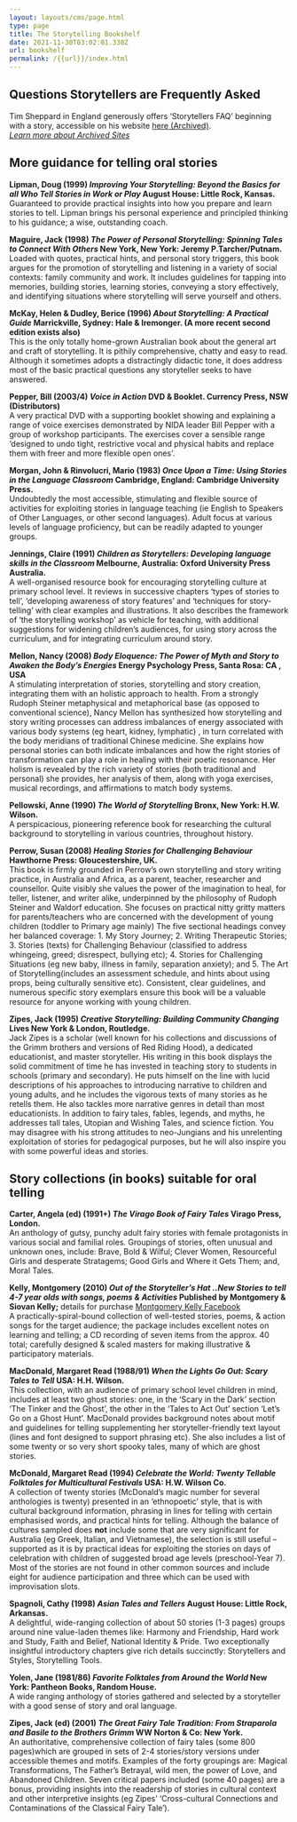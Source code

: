 ```yaml
---
layout: layouts/cms/page.html
type: page
title: The Storytelling Bookshelf
date: 2021-11-30T03:02:01.330Z
url: bookshelf
permalink: /{{url}}/index.html
---
```

<div id="faq">

## Questions Storytellers are Frequently Asked

Tim Sheppard in England generously offers ‘Storytellers FAQ’ beginning with a story, accessible on his website [here (Archived)](https://web.archive.org/web/20200227124008/http://www.timsheppard.co.uk/story/faq.html).\
*[Learn more about Archived Sites](/internet-archive/)*
</div>

<div id="improving-your-craft">

## **More guidance for telling oral stories**

**Lipman, Doug (1999) *Improving Your Storytelling: Beyond the Basics for all Who Tell Stories in Work or Play* August House: Little Rock, Kansas.**\
Guaranteed to provide practical insights into how you prepare and learn stories to tell. Lipman brings his personal experience and principled thinking to his guidance; a wise, outstanding coach.

**Maguire, Jack (1998) *The Power of Personal Storytelling: Spinning Tales to Connect With Others* New York, New York: Jeremy P.Tarcher/Putnam.**\
Loaded with quotes, practical hints, and personal story triggers, this book argues for the promotion of storytelling and listening in a variety of social contexts: family community and work. It includes guidelines for tapping into memories, building stories, learning stories, conveying a story effectively, and identifying situations where storytelling will serve yourself and others.

**McKay, Helen & Dudley, Berice (1996) *About Storytelling: A Practical Guide* Marrickville, Sydney: Hale & Iremonger. (A more recent second edition exists also)**\
This is the only totally home-grown Australian book about the general art and craft of storytelling. It is pithily comprehensive, chatty and easy to read. Although it sometimes adopts a distractingly didactic tone, it does address most of the basic practical questions any storyteller seeks to have answered.

**Pepper, Bill (2003/4) *Voice in Action* DVD & Booklet. Currency Press, NSW (Distributors)**\
A very practical DVD with a supporting booklet showing and explaining a range of voice exercises demonstrated by NIDA leader Bill Pepper with a group of workshop participants. The exercises cover a sensible range ‘designed to undo tight, restrictive vocal and physical habits and replace them with freer and more flexible open ones’.

**Morgan, John & Rinvolucri, Mario (1983) *Once Upon a Time: Using Stories in the Language Classroom* Cambridge, England: Cambridge University Press.**\
Undoubtedly the most accessible, stimulating and flexible source of activities for exploiting stories in language teaching (ie English to Speakers of Other Languages, or other second languages). Adult focus at various levels of language proficiency, but can be readily adapted to younger groups.

**Jennings, Claire (1991) *Children as Storytellers: Developing language skills in the Classroom* Melbourne, Australia: Oxford University Press Australia.**\
A well-organised resource book for encouraging storytelling culture at primary school level. It reviews in successive chapters ‘types of stories to tell’, ‘developing awareness of story features’ and ‘techniques for story-telling’ with clear examples and illustrations. It also describes the framework of ‘the storytelling workshop’ as vehicle for teaching, with additional suggestions for widening children’s audiences, for using story across the curriculum, and for integrating curriculum around story.

**Mellon, Nancy (2008) *Body Eloquence: The Power of Myth and Story to Awaken the Body’s Energies* Energy Psychology Press, Santa Rosa: CA , USA**\
A stimulating interpretation of stories, storytelling and story creation, integrating them with an holistic approach to health. From a strongly Rudoph Steiner metaphysical and metaphorical base (as opposed to conventional science), Nancy Mellon has synthesized how storytelling and story writing processes can address imbalances of energy associated with various body systems (eg heart, kidney, lymphatic) , in turn correlated with the body meridians of traditional Chinese medicine. She explains how personal stories can both indicate imbalances and how the right stories of transformation can play a role in healing with their poetic resonance. Her holism is revealed by the rich variety of stories (both traditional and personal) she provides, her analysis of them, along with yoga exercises, musical recordings, and affirmations to match body systems.

**Pellowski, Anne (1990) *The World of Storytelling* Bronx, New York: H.W. Wilson.**\
A perspicacious, pioneering reference book for researching the cultural background to storytelling in various countries, throughout history.

**Perrow, Susan (2008) *Healing Stories for Challenging Behaviour* Hawthorne Press: Gloucestershire, UK.**\
This book is firmly grounded in Perrow’s own storytelling and story writing practice, in Australia and Africa, as a parent, teacher, researcher and counsellor. Quite visibly she values the power of the imagination to heal, for teller, listener, and writer alike, underpinned by the philosophy of Rudoph Steiner and Waldorf education. She focuses on practical nitty gritty matters for parents/teachers who are concerned with the development of young children (toddler to Primary age mainly) The five sectional headings convey her balanced coverage: 1. My Story Journey; 2. Writing Therapeutic Stories; 3. Stories (texts) for Challenging Behaviour (classified to address whingeing, greed; disrespect, bullying etc); 4. Stories for Challenging Situations (eg new baby, illness in family, separation anxiety); and 5. The Art of Storytelling(includes an assessment schedule, and hints about using props, being culturally sensitive etc). Consistent, clear guidelines, and numerous specific story exemplars ensure this book will be a valuable resource for anyone working with young children.

**Zipes, Jack (1995) *Creative Storytelling: Building Community Changing* Lives New York & London, Routledge.**\
Jack Zipes is a scholar (well known for his collections and discussions of the Grimm brothers and versions of Red Riding Hood), a dedicated educationist, and master storyteller. His writing in this book displays the solid commitment of time he has invested in teaching story to students in schools (primary and secondary). He puts himself on the line with lucid descriptions of his approaches to introducing narrative to children and young adults, and he includes the vigorous texts of many stories as he retells them. He also tackles more narrative genres in detail than most educationists. In addition to fairy tales, fables, legends, and myths, he addresses tall tales, Utopian and Wishing Tales, and science fiction. You may disagree with his strong attitudes to neo-Jungians and his unrelenting exploitation of stories for pedagogical purposes, but he will also inspire you with some powerful ideas and stories.

</div>

<div id="story-collections">

## **Story collections (in books) suitable for oral telling**

**Carter, Angela (ed) (1991+) *The Virago Book of Fairy Tales* Virago Press, London.**\
An anthology of gutsy, punchy adult fairy stories with female protagonists in various social and familial roles. Groupings of stories, often unusual and unknown ones, include: Brave, Bold & Wilful; Clever Women, Resourceful Girls and desperate Stratagems; Good Girls and Where it Gets Them; and, Moral Tales.

**Kelly, Montgomery (2010) *Out of the Storyteller’s Hat ..New Stories to tell 4-7 year olds with songs, poems & Activities* Published by Montgomery & Siovan Kelly;** details for purchase [Montgomery Kelly Facebook](https://www.facebook.com/Montgomery-Kelly-Out-of-the-Storytellers-Hat-109945745762980/)\
A practically-spiral-bound collection of well-tested stories, poems, & action songs for the target audience; the package includes excellent notes on learning and telling; a CD recording of seven items from the approx. 40 total; carefully designed & scaled masters for making illustrative & participatory materials.

**MacDonald, Margaret Read (1988/91) *When the Lights Go Out: Scary Tales to Tell* USA: H.H. Wilson.**\
This collection, with an audience of primary school level children in mind, includes at least two ghost stories: one, in the ‘Scary in the Dark’ section ‘The Tinker and the Ghost’, the other in the ‘Tales to Act Out’ section ‘Let’s Go on a Ghost Hunt’. MacDonald provides background notes about motif and guidelines for telling supplementing her storyteller-friendly text layout (lines and font designed to support phrasing etc). She also includes a list of some twenty or so very short spooky tales, many of which are ghost stories.

**McDonald, Margaret Read (1994) *Celebrate the World: Twenty Tellable Folktales for Multicultural Festivals* USA: H.W. Wilson Co.**\
A collection of twenty stories (McDonald’s magic number for several anthologies is twenty) presented in an ‘ethnopoetic’ style, that is with cultural background information, phrasing in lines for telling with certain emphasised words, and practical hints for telling. Although the balance of cultures sampled does **not** include some that are very significant for Australia (eg Greek, Italian, and Vietnamese), the selection is still useful – supported as it is by practical ideas for exploiting the stories on days of celebration with children of suggested broad age levels (preschool-Year 7). Most of the stories are not found in other common sources and include eight for audience participation and three which can be used with improvisation slots.

**Spagnoli, Cathy (1998) *Asian Tales and Tellers* August House: Little Rock, Arkansas.**\
A delightful, wide-ranging collection of about 50 stories (1-3 pages) groups around nine value-laden themes like: Harmony and Friendship, Hard work and Study, Faith and Belief, National Identity & Pride. Two exceptionally insightful introductory chapters give rich details succinctly: Storytellers and Styles, Storytelling Tools.

**Yolen, Jane (1981/86) *Favorite Folktales from Around the World* New York: Pantheon Books, Random House.**\
A wide ranging anthology of stories gathered and selected by a storyteller with a good sense of story and oral language.

**Zipes, Jack (ed) (2001) *The Great Fairy Tale Tradition: From Straparola and Basile to the Brothers Grimm* WW Norton & Co: New York.**\
An authoritative, comprehensive collection of fairy tales (some 800 pages)which are grouped in sets of 2-4 stories/story versions under accessible themes and motifs. Examples of the forty groupings are: Magical Transformations, The Father’s Betrayal, wild men, the power of Love, and Abandoned Children. Seven critical papers included (some 40 pages) are a bonus, providing insights into the readership of stories in cultural context and other interpretive insights (eg Zipes’ ‘Cross-cultural Connections and Contaminations of the Classical Fairy Tale’).

</div>